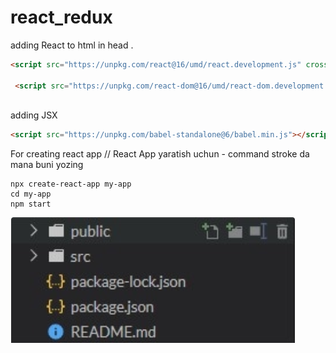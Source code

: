 # react_redux

adding React to html in head .

```html
<script src="https://unpkg.com/react@16/umd/react.development.js" crossorigin></script>

 <script src="https://unpkg.com/react-dom@16/umd/react-dom.development.js" crossorigin></script> 
 
 ```
 
 adding JSX
 
 
 ```html
 <script src="https://unpkg.com/babel-standalone@6/babel.min.js"></script>
 ```



For creating react app // React App yaratish uchun - command stroke da mana buni yozing

```
npx create-react-app my-app
cd my-app
npm start
```

<img src="img/vscode1.png">

